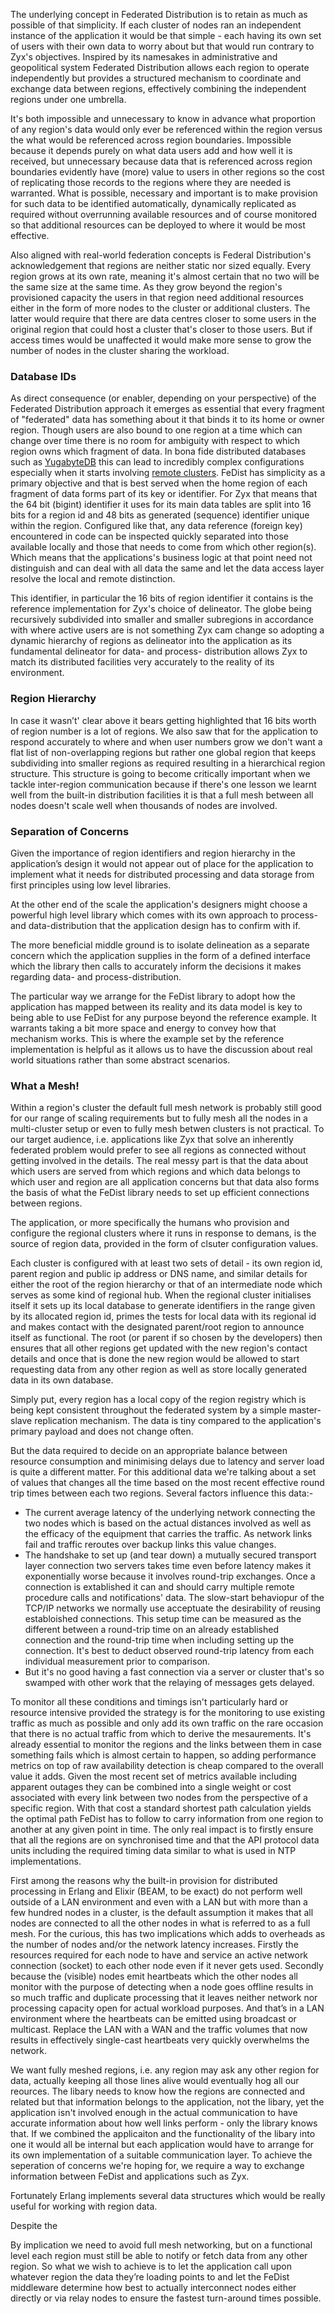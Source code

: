 
The underlying concept in Federated Distribution is to retain as much as possible of that simplicity. If each cluster of nodes ran an independent instance of the application it would be that simple - each having its own set of users with their own data to worry about but that would run contrary to Zyx's objectives. Inspired by its namesakes in administrative and geopolitical system Federated Distribution allows each region to operate independently but provides a structured mechanism to coordinate and exchange data between regions, effectively combining the independent regions under one umbrella. 

It's both impossible and unnecessary to know in advance what proportion of any region's data would only ever be referenced within the region versus the what would be referenced across region boundaries. Impossible because it depends purely on what data users add and how well it is received, but unnecessary because data that is referenced across region boundaries evidently have (more) value to users in other regions so the cost of replicating those records to the regions where they are needed is warranted. What is possible, necessary and important is to make provision for such data to be identified automatically, dynamically replicated as required without overrunning available resources and of course monitored so that additional resources can be deployed to where it would be most effective.

Also aligned with real-world federation concepts is Federal Distribution's acknowledgement that regions are neither static nor sized equally. Every region grows at its own rate, meaning it's almost certain that no two will be the same size at the same time. As they grow beyond the region's provisioned capacity the users in that region need additional resources either in the form of more nodes to the cluster or additional clusters. The latter would require that there are data centres closer to some users in the original region that could host a cluster that's closer to those users. But if access times would be unaffected it would make more sense to grow the number of nodes in the cluster sharing the workload.

### Database IDs

As direct consequence (or enabler, depending on your perspective) of the Federated Distribution approach it emerges as essential that every fragment of "federated" data has something about it that binds it to its home or owner region. Though users are also bound to one region at a time which can change over time there is no room for ambiguity with respect to which region owns which fragment of data. In bona fide distributed databases such as [YugabyteDB](https://www.yugabyte.com) this can lead to incredibly complex configurations especially when it starts involving [remote clusters](https://www.yugabyte.com/blog/tag/xcluster/). FeDist has simplicity as a primary objective and that is best served when the home region of each fragment of data forms part of its key or identifier. For Zyx that means that the 64 bit (bigint) identifier it uses for its main data tables are split into 16 bits for a region id and 48 bits as generated (sequence) identifier unique within the region. Configured like that, any data reference (foreign key) encountered in code can be inspected quickly separated into those available locally and those that needs to come from which other region(s). Which means that the applications's business logic at that point need not distinguish and can deal with all data the same and let the data access layer resolve the local and remote distinction.

This identifier, in particular the 16 bits of region identifier it contains is the reference implementation for Zyx's choice of delineator. The globe being recursively subdivided into smaller and smaller subregions in accordance with where active users are is not something Zyx cam change so adopting a dynamic hierarchy of regions as delineator into the application as its fundamental delineator for data- and process- distribution allows Zyx to match its distributed facilities very accurately to the reality of its environment.

### Region Hierarchy

In case it wasn’t' clear above it bears getting highlighted that 16 bits worth of region number is a lot of regions. We also saw that for the application to respond accurately to where and when user numbers grow we don't want a flat list of non-overlapping regions but rather one global region that keeps subdividing into smaller regions as required resulting in a hierarchical region structure. This structure is going to become critically important when we tackle inter-region communication because if there's one lesson we learnt well from the built-in distribution facilities it is that a full mesh between all nodes doesn't scale well when thousands of nodes are involved.  

### Separation of Concerns

Given the importance of region identifiers and region hierarchy in the application’s design it would not appear out of place for the application to implement what it needs for distributed processing and data storage from first principles using low level libraries.

At the other end of the scale the application's designers might choose a powerful high level library which comes with its own approach to process- and data-distribution that the application design has to confirm with if. 

The more beneficial middle ground is to isolate delineation as a separate concern which the application supplies in the form of a defined interface which the library then calls to accurately inform the decisions it makes regarding data- and process-distribution.
 
The particular way we arrange for the FeDist library to adopt how the application has mapped between its reality and its data model is key to being able to use FeDist for any purpose beyond the reference example.  It warrants taking a bit more space and energy to convey how that mechanism works. This is where the example set by the reference implementation is helpful as it allows us to have the discussion about real world situations rather than some abstract scenarios.


### What a Mesh!

Within a region's cluster the default full mesh network is probably still good for our range of scaling requirements but to fully mesh all the nodes in a multi-cluster setup or even to fully mesh betwen clusters is not practical. To our target audience, i.e. applications like Zyx that solve an inherently federated problem would prefer to see all regions as connected without getting involved in the details. The real messy part is that the data about which users are served from which regions and which data belongs to which user and region are all application concerns but that data also forms the basis of what the FeDist library needs to set up efficient connections between regions.

The application, or more specifically the humans who provision and configure the regional clusters where it runs in response to demans, is the source of region data, provided in the form of clsuter configuration values.

Each cluster is configured with at least two sets of detail - its own region id, parent region and public ip address or DNS name, and similar details for either the root of the region hierarchy or that of an intermediate node which serves as some kind of regional hub. When the regional cluster initialises itself it sets up its local database to generate identifiers in the range given by its allocated region id, primes the tests for local data with its regional id and makes contact with the designated parent/root region to announce itself as functional. The root (or parent if so chosen by the developers) then ensures that all other regions get updated with the new region's contact details and once that is done the new region would be allowed to start requesting data from any other region as well as store locally generated data in its own database. 

Simply put, every region has a local copy of the region registry which is being kept consistent throughout the federated system by a simple master-slave replication mechanism. The data is tiny compared to the application's primary payload and does not change often.

But the data required to decide on an appropriate balance between resource consumption and minimising delays due to latency and server load is quite a different matter. For this additional data we're talking about a set of values that changes all the time based on the most recent effective round trip times between each two regions. Several factors influence this data:- 
- The current average latency of the underlying network connecting the two nodes which is based on the actual distances involved as well as the efficacy of the equipment that carries the traffic. As network links fail and traffic reroutes over backup links this value changes. 
- The handshake to set up (and tear down) a mutually secured transport layer connection two servers takes time even before latency makes it exponentially worse because it involves round-trip exchanges. Once a connection is extablished it can and should carry multiple remote procedure calls and notifications' data. The slow-start behaviopur of the TCP/IP networks we normally use acceptuate the desirability of reusing establoished connections. This setup time can be measured as the different between a round-trip time on an already established connection and the round-trip time when including setting up the connection. It's best to deduct observed round-trip latency from each individual measurement prior to comparison.
- But it's no good having a fast connection via a server or cluster that's so swamped with other work that the relaying of messages gets delayed. 

To monitor all these conditions and timings isn't particularly hard or resource intensive provided the strategy is for the monitoring to use existing traffic as much as possible and only add its own traffic on the rare occasion that there is no actual traffic from which to derive the mesaurements. It's already essential to monitor the regions and the links between them in case something fails which is almost certain to happen, so adding performance metrics on top of raw availability detection is cheap compared to the overall value it adds. Given the most recent set of metrics available including apparent outages they can be combined into a single weight or cost associated with every link between two nodes from the perspective of a specific region. With that cost a standard shortest path calculation yields the optimal path FeDist has to follow to carry information from one region to another at any given point in time. The only real impact is to firstly ensure that all the regions are on synchronised time and that the API protocol data units including the required timing data similar to what is used in NTP implementations.



















First among the reasons why the built-in provision for distributed processing in Erlang and Elixir (BEAM, to be exact) do not perform well outside of a LAN environment and even with a LAN but with more than a few hundred nodes in a cluster, is the default assumption it makes that all nodes are connected to all the other nodes in what is referred to as a full mesh. For the curious, this has two implications which adds to overheads as the number of nodes and/or the network latency increases. Firstly the resources required for each node to have and service an active network connection (socket) to each other node even if it never gets used. Secondly because the (visible) nodes emit heartbeats which the other nodes all monitor with the purpose of detecting when a node goes offline results in so much traffic and duplicate processing that it leaves neither network nor processing capacity open for actual workload purposes.  And that’s in a LAN environment where the heartbeats can be emitted using broadcast or multicast. Replace the LAN with a WAN and the traffic volumes that now results in effectively single-cast heartbeats very quickly overwhelms the network.




We want fully meshed regions, i.e. any region may ask any other region for data, actually keeping all those lines alive would eventually hog all our reources. The libary needs to know how the regions are connected and related but that information belongs to the application, not the libary, yet the application isn't involved enough in the actual communication to have accurate information about how well links perform - only the library knows that. If we combined the applicaiton and the functionality of the libary into one it would all be internal but each application would have to arrange for its own implementation of a suitable communication layer. To achieve the seperation of concerns we're hoping for, we require a way to exchange information between FeDist and applications such as Zyx. 

Fortunately Erlang implements several data structures which would be really useful for working with region data. 




Despite the 

By implication we need to avoid full mesh networking, but on a functional level each region must still be able to notify or fetch data from any other region.  So what we wish to achieve is to let the application call upon whatever region the data they’re loading points to and let the FeDist middleware determine how best to actually interconnect nodes either directly or via relay nodes to ensure the fastest turn-around times possible. 

